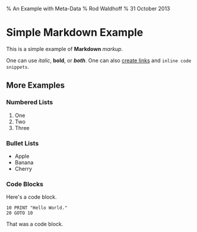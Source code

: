 % An Example with Meta-Data
% Rod Waldhoff
% 31 October 2013

# Simple Markdown Example

This is a simple example of **Markdown** *markup*.

One can use *italic*, **bold**, or ***both***.  One can also [create links](http://www.example.com/) and `inline code snippets`.

## More Examples

### Numbered Lists

1. One
2. Two
3. Three

### Bullet Lists

 * Apple
 * Banana
 * Cherry

### Code Blocks

Here's a code block.

    10 PRINT "Hello World."
    20 GOTO 10

That was a code block.
